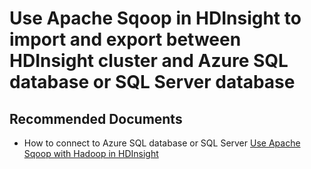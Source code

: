 <properties
    pageTitle="How to to import and export between HDInsight cluster and Azure SQL database or SQL Server"
    description="How to to import and export between HDInsight cluster and Azure SQL database or SQL Server"
    service="microsoft.hdinsight"
    resource="clusters"
    ms.author="sunilkc"
    authors="csunilkumar"
    displayOrder=""
    selfHelpType="Generic"
    supportTopicIds="32629027"
    resourceTags=""
    productPesIds="15078"
    cloudEnvironments="public"
/>

# Use Apache Sqoop in HDInsight to import and export between HDInsight cluster and Azure SQL database or SQL Server database

## **Recommended Documents**

* How to connect to Azure SQL database or SQL Server [Use Apache Sqoop with Hadoop in HDInsight](https://docs.microsoft.com/azure/hdinsight/hadoop/hdinsight-use-sqoop)
